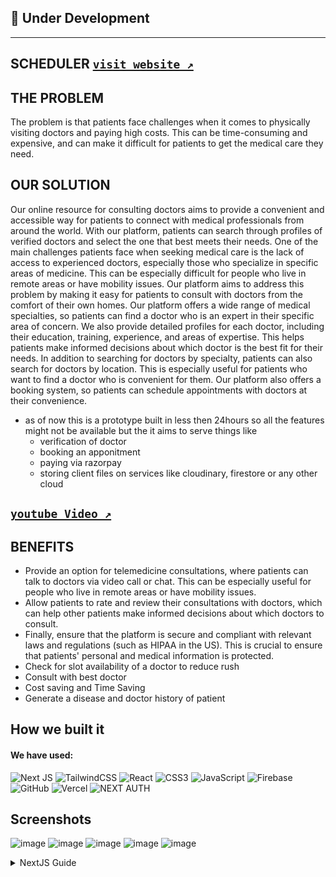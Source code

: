 ## 🚧 Under Development
----
## SCHEDULER [`visit website ↗`](https://hackzon2023.vercel.app/)

## THE PROBLEM
The problem is that patients face challenges when it comes to physically visiting doctors and paying high costs. This can be time-consuming and expensive, and can make it difficult for patients to get the medical care they need.

## OUR SOLUTION 
Our online resource for consulting doctors aims to provide a convenient and accessible way for patients to connect with medical professionals from around the world. With our platform, patients can search through profiles of verified doctors and select the one that best meets their needs.
One of the main challenges patients face when seeking medical care is the lack of access to experienced doctors, especially those who specialize in specific areas of medicine. This can be especially difficult for people who live in remote areas or have mobility issues. Our platform aims to address this problem by making it easy for patients to consult with doctors from the comfort of their own homes.
Our platform offers a wide range of medical specialties, so patients can find a doctor who is an expert in their specific area of concern. We also provide detailed profiles for each doctor, including their education, training, experience, and areas of expertise. This helps patients make informed decisions about which doctor is the best fit for their needs.
In addition to searching for doctors by specialty, patients can also search for doctors by location. This is especially useful for patients who want to find a doctor who is convenient for them. Our platform also offers a booking system, so patients can schedule appointments with doctors at their convenience.

- as of now this is a prototype built in less then 24hours so all the features might not be available but the it aims to serve things like 
  - verification of doctor
  - booking an apponitment 
  - paying via razorpay
  - storing client files on services like cloudinary, firestore or any other cloud

## [`youtube Video ↗`](https://www.youtube.com/watch?v=GdGHvWYl7CU&ab_channel=PushkarYadav)

## BENEFITS
- Provide an option for telemedicine consultations, where patients can talk to doctors via video call or chat. This can be especially useful for people who live in remote areas or have mobility issues.
- Allow patients to rate and review their consultations with doctors, which can help other patients make informed decisions about which doctors to consult.
- Finally, ensure that the platform is secure and compliant with relevant laws and regulations (such as HIPAA in the US). This is crucial to ensure that patients' personal and medical information is protected.
- Check for slot availability of a doctor to reduce rush
- Consult with best doctor
- Cost saving and Time Saving
- Generate a disease and doctor history of patient 


## How we built it
#### We have used:  
![Next JS](https://img.shields.io/badge/Next-black?style=for-the-badge&logo=next.js&logoColor=white)
![TailwindCSS](https://img.shields.io/badge/tailwindcss-%2338B2AC.svg?style=for-the-badge&logo=tailwind-css&logoColor=white)
![React](https://img.shields.io/badge/react-%2320232a.svg?style=for-the-badge&logo=react&logoColor=%2361DAFB)
![CSS3](https://img.shields.io/badge/css3-%231572B6.svg?style=for-the-badge&logo=css3&logoColor=white)
![JavaScript](https://img.shields.io/badge/javascript-%23323330.svg?style=for-the-badge&logo=javascript&logoColor=%23F7DF1E)
![Firebase](https://img.shields.io/badge/Firebase-039BE5?style=for-the-badge&logo=Firebase&logoColor=white)
![GitHub](https://img.shields.io/badge/github-%23121011.svg?style=for-the-badge&logo=github&logoColor=white)
![Vercel](https://img.shields.io/badge/vercel-%23000000.svg?style=for-the-badge&logo=vercel&logoColor=white)
![NEXT AUTH](https://img.shields.io/badge/NextAuth-black?style=for-the-badge&logo=nxtauth&logoColor=blue)

## Screenshots
![image](https://user-images.githubusercontent.com/96358784/210905139-c95e43c9-3d7e-4ea4-93cc-898c030b5179.png)
![image](https://user-images.githubusercontent.com/96358784/210905468-a3ffa960-9a30-4ab5-82eb-4afd640632aa.png)
![image](https://user-images.githubusercontent.com/96358784/210905168-90becc7a-b4c7-44b6-a00a-03cf02cf563a.png)
![image](https://user-images.githubusercontent.com/96358784/210905322-9bc08334-a01c-4977-bbed-339a6b37c626.png)
![image](https://user-images.githubusercontent.com/96358784/210905412-0b8abafd-f59f-4a3f-a7f5-0280532c065d.png)


<details> <summary>NextJS Guide </summary>
This is a [Next.js](https://nextjs.org/) project bootstrapped with [`create-next-app`](https://github.com/vercel/next.js/tree/canary/packages/create-next-app).

## Getting Started

First, run the development server:

```bash
npm run dev
# or
yarn dev
```

Open [http://localhost:3000](http://localhost:3000) with your browser to see the result.

You can start editing the page by modifying `pages/index.js`. The page auto-updates as you edit the file.

[API routes](https://nextjs.org/docs/api-routes/introduction) can be accessed on [http://localhost:3000/api/hello](http://localhost:3000/api/hello). This endpoint can be edited in `pages/api/hello.js`.

The `pages/api` directory is mapped to `/api/*`. Files in this directory are treated as [API routes](https://nextjs.org/docs/api-routes/introduction) instead of React pages.

## Learn More

To learn more about Next.js, take a look at the following resources:

- [Next.js Documentation](https://nextjs.org/docs) - learn about Next.js features and API.
- [Learn Next.js](https://nextjs.org/learn) - an interactive Next.js tutorial.

You can check out [the Next.js GitHub repository](https://github.com/vercel/next.js/) - your feedback and contributions are welcome!

## Deploy on Vercel

The easiest way to deploy your Next.js app is to use the [Vercel Platform](https://vercel.com/new?utm_medium=default-template&filter=next.js&utm_source=create-next-app&utm_campaign=create-next-app-readme) from the creators of Next.js.

Check out our [Next.js deployment documentation](https://nextjs.org/docs/deployment) for more details.

</details>
